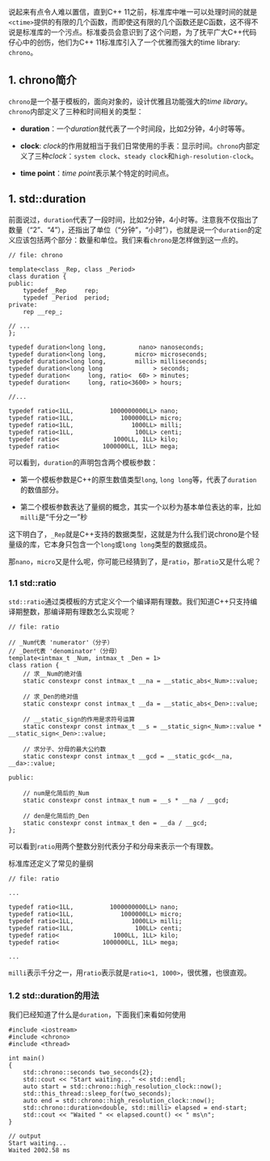说起来有点令人难以置信，直到C++ 11之前，标准库中唯一可以处理时间的就是`<ctime>`提供的有限的几个函数，而即使这有限的几个函数还是C函数，这不得不说是标准库的一个污点。标准委员会意识到了这个问题，为了抚平广大C++代码仔心中的创伤，他们为C++ 11标准库引入了一个优雅而强大的time library: `chrono`。

## 1. chrono简介

`chrono`是一个基于模板的，面向对象的，设计优雅且功能强大的*time library*。`chrono`内部定义了三种和时间相关的类型：

* **duration**：一个*duration*就代表了一个时间段，比如2分钟，4小时等等。

* **clock**: *clock*的作用就相当于我们日常使用的手表：显示时间。`chrono`内部定义了三种*clock*：`system clock`、`steady clock`和`high-resolution-clock`。

* **time point**：*time point*表示某个特定的时间点。


## 1. std::duration

前面说过，`duration`代表了一段时间，比如2分钟，4小时等。注意我不仅指出了数量（“2”、“4”），还指出了单位（“分钟”，“小时”），也就是说一个`duration`的定义应该包括两个部分：数量和单位。我们来看`chrono`是怎样做到这一点的。

```
// file: chrono

template<class _Rep, class _Period>
class duration {
public:
    typedef _Rep     rep;
    typedef _Period  period;
private:
    rep __rep_;
    
// ...
};

typedef duration<long long,         nano> nanoseconds;
typedef duration<long long,        micro> microseconds;
typedef duration<long long,        milli> milliseconds;
typedef duration<long long              > seconds;
typedef duration<     long, ratio<  60> > minutes;
typedef duration<     long, ratio<3600> > hours;

//...

typedef ratio<1LL,          1000000000LL> nano;
typedef ratio<1LL,             1000000LL> micro;
typedef ratio<1LL,                1000LL> milli;
typedef ratio<1LL,                 100LL> centi;
typedef ratio<               1000LL, 1LL> kilo;
typedef ratio<            1000000LL, 1LL> mega;
```

可以看到，`duration`的声明包含两个模板参数：

* 第一个模板参数是C++的原生数值类型`long`, `long long`等，代表了`duration`的数值部分。

* 第二个模板参数表达了量纲的概念，其实一个以秒为基本单位表达的率，比如`milli`是“千分之一”秒

这下明白了，`_Rep`就是C++支持的数据类型，这就是为什么我们说chrono是个轻量级的库，它本身只包含一个`long`或`long long`类型的数据成员。

那`nano`，`micro`又是什么呢，你可能已经猜到了，是`ratio`，那`ratio`又是什么呢？

### 1.1 std::ratio

`std::ratio`通过类模板的方式定义个一个编译期有理数。我们知道C++只支持编译期整数，那编译期有理数怎么实现呢？

```
// file: ratio

// _Num代表 'numerator'（分子）
// _Den代表 'denominator'（分母）
template<intmax_t _Num, intmax_t _Den = 1>
class ration {
    // 求__Num的绝对值
    static constexpr const intmax_t __na = __static_abs<_Num>::value;
    
    // 求_Den的绝对值
    static constexpr const intmax_t __da = __static_abs<_Den>::value;
    
    // __static_sign的作用是求符号运算
    static constexpr const intmax_t __s = __static_sign<_Num>::value * __static_sign<_Den>::value;
    
    // 求分子、分母的最大公约数
    static constexpr const intmax_t __gcd = __static_gcd<__na, __da>::value;
    
public:
    
    // num是化简后的_Num
    static constexpr const intmax_t num = __s * __na / __gcd;
    
    // den是化简后的_Den
    static constexpr const intmax_t den = __da / __gcd;
};
```

可以看到`ratio`用两个整数分别代表分子和分母来表示一个有理数。

标准库还定义了常见的量纲

```
// file: ratio

...

typedef ratio<1LL,          1000000000LL> nano;
typedef ratio<1LL,             1000000LL> micro;
typedef ratio<1LL,                1000LL> milli;
typedef ratio<1LL,                 100LL> centi;
typedef ratio<               1000LL, 1LL> kilo;
typedef ratio<            1000000LL, 1LL> mega;

...
```

`milli`表示千分之一，用`ratio`表示就是`ratio<1, 1000>`，很优雅，也很直观。

### 1.2 std::duration的用法

我们已经知道了什么是`duration`，下面我们来看如何使用

```
#include <iostream>
#include <chrono>
#include <thread>
 
int main()
{
    std::chrono::seconds two_seconds{2}; 
    std::cout << "Start waiting..." << std::endl;
    auto start = std::chrono::high_resolution_clock::now();
    std::this_thread::sleep_for(two_seconds);
    auto end = std::chrono::high_resolution_clock::now();
    std::chrono::duration<double, std::milli> elapsed = end-start;
    std::cout << "Waited " << elapsed.count() << " ms\n";
}

// output
Start waiting...
Waited 2002.58 ms
```